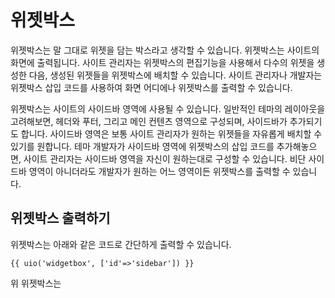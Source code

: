 # 위젯박스

위젯박스는 말 그대로 위젯을 담는 박스라고 생각할 수 있습니다. 위젯박스는 사이트의 화면에 출력됩니다. 사이트 관리자는 위젯박스의 편집기능을 사용해서 다수의 위젯을 생성한 다음, 생성된 위젯들을 위젯박스에 배치할 수 있습니다. 사이트 관리자나 개발자는 위젯박스 삽입 코드를 사용하여 화면 어디에나 위젯박스를 출력할 수 있습니다.

위젯박스는 사이트의 사이드바 영역에 사용될 수 있습니다. 일반적인 테마의 레이아웃을 고려해보면, 헤더와 푸터, 그리고 메인 컨텐츠 영역으로 구성되며, 사이드바가 추가되기도 합니다. 사이드바 영역은 보통 사이트 관리자가 원하는 위젯들을 자유롭게 배치할 수 있기를 원합니다. 테마 개발자가 사이드바 영역에 위젯박스의 삽입 코드를 추가해놓으면, 사이트 관리자는 사이드바 영역을 자신이 원하는대로 구성할 수 있습니다. 비단 사이드바 영역이 아니더라도 개발자가 원하는 어느 영역이든 위젯박스를 출력할 수 있습니다.



## 위젯박스 출력하기

위젯박스는 아래와 같은 코드로 간단하게 출력할 수 있습니다.

```
{{ uio('widgetbox', ['id'=>'sidebar']) }}
```

위 위젯박스는 